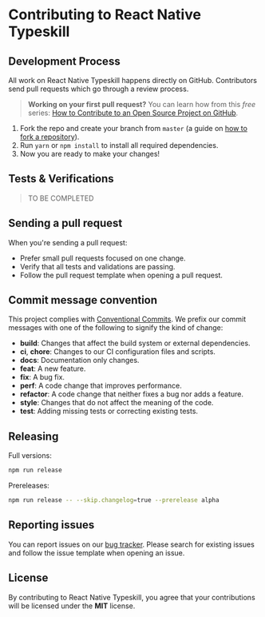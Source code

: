 
# Contributing to React Native Typeskill

## Development Process

All work on React Native Typeskill happens directly on GitHub. Contributors send pull requests which go through a review process.

> **Working on your first pull request?** You can learn how from this *free* series: [How to Contribute to an Open Source Project on GitHub](https://egghead.io/series/how-to-contribute-to-an-open-source-project-on-github).

1. Fork the repo and create your branch from `master` (a guide on [how to fork a repository](https://help.github.com/articles/fork-a-repo/)).
2. Run `yarn` or `npm install` to install all required dependencies.
3. Now you are ready to make your changes!

## Tests & Verifications

> TO BE COMPLETED

## Sending a pull request

When you're sending a pull request:

* Prefer small pull requests focused on one change.
* Verify that all tests and validations are passing.
* Follow the pull request template when opening a pull request.

## Commit message convention

This project complies with [Conventional Commits](https://www.conventionalcommits.org/en). We prefix our commit messages with one of the following to signify the kind of change:

* **build**: Changes that affect the build system or external dependencies.
* **ci**, **chore**: Changes to our CI configuration files and scripts.
* **docs**: Documentation only changes.
* **feat**: A new feature.
* **fix**: A bug fix.
* **perf**: A code change that improves performance.
* **refactor**: A code change that neither fixes a bug nor adds a feature.
* **style**: Changes that do not affect the meaning of the code.
* **test**: Adding missing tests or correcting existing tests.

## Releasing

Full versions:

```bash
npm run release
```

Prereleases:

```bash
npm run release -- --skip.changelog=true --prerelease alpha
```

## Reporting issues

You can report issues on our [bug tracker](https://github.com/typeskill/typer/issues). Please search for existing issues and follow the issue template when opening an issue.

## License

By contributing to React Native Typeskill, you agree that your contributions will be licensed under the **MIT** license.
